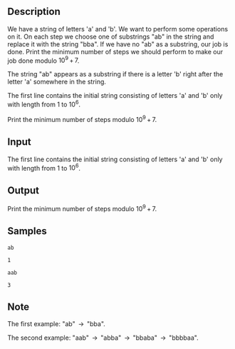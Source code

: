 ## Description

<div><p>We have a string of letters '<span class="tex-font-style-tt">a</span>' and '<span class="tex-font-style-tt">b</span>'. We want to perform some operations on it. On each step we choose one of substrings "<span class="tex-font-style-tt">ab</span>" in the string and replace it with the string "<span class="tex-font-style-tt">bba</span>". If we have no "<span class="tex-font-style-tt">ab</span>" as a substring, our job is done. Print the minimum number of steps we should perform to make our job done modulo <span class="tex-span">10<sup class="upper-index">9</sup> + 7</span>.</p><p>The string "<span class="tex-font-style-tt">ab</span>" appears as a substring if there is a letter '<span class="tex-font-style-tt">b</span>' right after the letter '<span class="tex-font-style-tt">a</span>' somewhere in the string.</p></div><div class="input-specification"><p>The first line contains the initial string consisting of letters '<span class="tex-font-style-tt">a</span>' and '<span class="tex-font-style-tt">b</span>' only with length from <span class="tex-span">1</span> to <span class="tex-span">10<sup class="upper-index">6</sup></span>.</p></div><div class="output-specification"><p>Print the minimum number of steps modulo <span class="tex-span">10<sup class="upper-index">9</sup> + 7</span>.</p></div>

## Input

<p>The first line contains the initial string consisting of letters '<span class="tex-font-style-tt">a</span>' and '<span class="tex-font-style-tt">b</span>' only with length from <span class="tex-span">1</span> to <span class="tex-span">10<sup class="upper-index">6</sup></span>.</p>

## Output

<p>Print the minimum number of steps modulo <span class="tex-span">10<sup class="upper-index">9</sup> + 7</span>.</p>

## Samples

```input1
ab

```

```output1
1

```






```input2
aab

```

```output2
3

```




## Note

<p>The first example: "<span class="tex-font-style-tt">ab</span>" <span class="tex-span"> → </span> "<span class="tex-font-style-tt">bba</span>".</p><p>The second example: "<span class="tex-font-style-tt">aab</span>" <span class="tex-span"> → </span> "<span class="tex-font-style-tt">abba</span>" <span class="tex-span"> → </span> "<span class="tex-font-style-tt">bbaba</span>" <span class="tex-span"> → </span> "<span class="tex-font-style-tt">bbbbaa</span>".</p>
